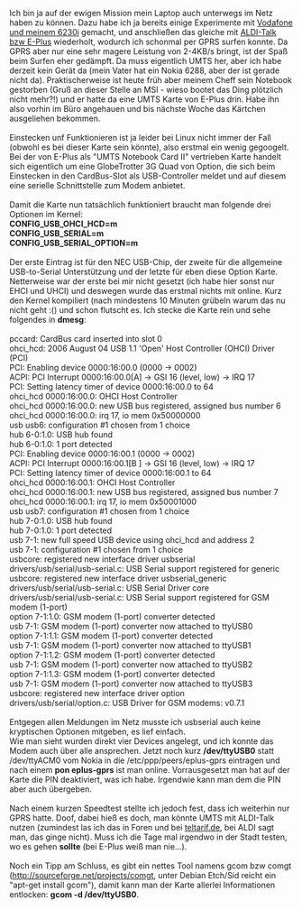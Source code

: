 <html><body><p>Ich bin ja auf der ewigen Mission mein Laptop auch unterwegs im Netz haben zu können. Dazu habe ich ja bereits einige Experimente mit <a href="/2007/03/gprs_unter_linux_mit_nokia_6230i_und_vodafone-de/">Vodafone und meinem 6230i</a> gemacht, und anschließen das gleiche mit <a href="/2007/03/gprs_unter_linux_mit_nokia_6230i_und_aldi-talk_e-plus/">ALDI-Talk bzw E-Plus</a> wiederholt, wodurch ich schonmal per GPRS surfen konnte. Da GPRS aber nur eine sehr magere Leistung von 2-4KB/s bringt, ist der Spaß beim Surfen eher gedämpft. Da muss eigentlich UMTS her, aber ich habe derzeit kein Gerät da (mein Vater hat ein Nokia 6288, aber der ist gerade nicht da). Praktischerweise ist heute früh aber meinem Cheff sein Notebook gestorben (Gruß an dieser Stelle an MSI - wieso bootet das Ding plötzlich nicht mehr?!) und er hatte da eine UMTS Karte von E-Plus drin. Habe ihn also vorhin im Büro angehauen und bis nächste Woche das Kärtchen ausgeliehen bekommen.<br>
<br>
Einstecken unf Funktionieren ist ja leider bei Linux nicht immer der Fall (obwohl es bei dieser Karte sein könnte), also erstmal ein wenig gegoogelt.<br>
Bei der von E-Plus als "UMTS Notebook Card II" vertrieben Karte handelt sich eigentlich um eine GlobeTrotter 3G Quad von Option, die sich beim Einstecken in den CardBus-Slot als USB-Controller meldet und auf diesem eine serielle Schnittstelle zum Modem anbietet.<br>
<br>
Damit die Karte nun tatsächlich funktioniert braucht man folgende drei Optionen im Kernel:<br>
<strong>CONFIG_USB_OHCI_HCD=m<br>
CONFIG_USB_SERIAL=m<br>
CONFIG_USB_SERIAL_OPTION=m</strong><br>
<br>
Der erste Eintrag ist für den NEC USB-Chip, der zweite für die allgemeine USB-to-Serial Unterstützung und der letzte für eben diese Option Karte. Netterweise war der erste bei mir nicht gesetzt (ich habe hier sonst nur EHCI und UHCI) und deswegen wurde das erstmal nichts mit online. Kurz den Kernel kompiliert (nach mindestens 10 Minuten grübeln warum das nu nicht geht :() und schon flutscht es. Ich stecke die Karte rein und sehe folgendes in <strong>dmesg</strong>:<br>
<br>
pccard: CardBus card inserted into slot 0<br>
ohci_hcd: 2006 August 04 USB 1.1 'Open' Host Controller (OHCI) Driver (PCI)<br>
PCI: Enabling device 0000:16:00.0 (0000 -&gt; 0002)<br>
ACPI: PCI Interrupt 0000:16:00.0[A] -&gt; GSI 16 (level, low) -&gt; IRQ 17<br>
PCI: Setting latency timer of device 0000:16:00.0 to 64<br>
ohci_hcd 0000:16:00.0: OHCI Host Controller<br>
ohci_hcd 0000:16:00.0: new USB bus registered, assigned bus number 6<br>
ohci_hcd 0000:16:00.0: irq 17, io mem 0x50000000<br>
usb usb6: configuration #1 chosen from 1 choice<br>
hub 6-0:1.0: USB hub found<br>
hub 6-0:1.0: 1 port detected<br>
PCI: Enabling device 0000:16:00.1 (0000 -&gt; 0002)<br>
ACPI: PCI Interrupt 0000:16:00.1[B ] -&gt; GSI 16 (level, low) -&gt; IRQ 17<br>
PCI: Setting latency timer of device 0000:16:00.1 to 64<br>
ohci_hcd 0000:16:00.1: OHCI Host Controller<br>
ohci_hcd 0000:16:00.1: new USB bus registered, assigned bus number 7<br>
ohci_hcd 0000:16:00.1: irq 17, io mem 0x50001000<br>
usb usb7: configuration #1 chosen from 1 choice<br>
hub 7-0:1.0: USB hub found<br>
hub 7-0:1.0: 1 port detected<br>
usb 7-1: new full speed USB device using ohci_hcd and address 2<br>
usb 7-1: configuration #1 chosen from 1 choice<br>
usbcore: registered new interface driver usbserial<br>
drivers/usb/serial/usb-serial.c: USB Serial support registered for generic<br>
usbcore: registered new interface driver usbserial_generic<br>
drivers/usb/serial/usb-serial.c: USB Serial Driver core<br>
drivers/usb/serial/usb-serial.c: USB Serial support registered for GSM modem (1-port)<br>
option 7-1:1.0: GSM modem (1-port) converter detected<br>
usb 7-1: GSM modem (1-port) converter now attached to ttyUSB0<br>
option 7-1:1.1: GSM modem (1-port) converter detected<br>
usb 7-1: GSM modem (1-port) converter now attached to ttyUSB1<br>
option 7-1:1.2: GSM modem (1-port) converter detected<br>
usb 7-1: GSM modem (1-port) converter now attached to ttyUSB2<br>
option 7-1:1.3: GSM modem (1-port) converter detected<br>
usb 7-1: GSM modem (1-port) converter now attached to ttyUSB3<br>
usbcore: registered new interface driver option<br>
drivers/usb/serial/option.c: USB Driver for GSM modems: v0.7.1<br>
<br>
Entgegen allen Meldungen im Netz musste ich usbserial auch keine kryptischen Optionen mitgeben, es lief einfach.<br>
Wie man sieht wurden direkt vier Devices angelegt, und ich konnte das Modem auch über alle ansprechen. Jetzt noch kurz <strong>/dev/ttyUSB0</strong> statt /dev/ttyACM0 vom Nokia in die /etc/ppp/peers/eplus-gprs eintragen und nach einem <strong>pon eplus-gprs</strong> ist man online. Vorrausgesetzt man hat auf der Karte die PIN deaktiviert, was ich habe. Irgendwie kann man dem die PIN aber auch übergeben.<br>
<br>
Nach einem kurzen Speedtest stellte ich jedoch fest, dass ich weiterhin nur GPRS hatte. Doof, dabei hieß es doch, man könnte UMTS mit ALDI-Talk nutzen (zumindest las ich das in Foren und bei <a href="http://www.teltarif.de/arch/2007/kw05/s24744.html" target="_blank">teltarif.de</a>, bei ALDI sagt man, das ginge nicht). Muss ich die Tage mal irgendwo in der Stadt testen, wo es gehen <strong>sollte</strong> (bei E-Plus weiß man nie...).<br>
<br>
Noch ein Tipp am Schluss, es gibt ein nettes Tool namens gcom bzw comgt (<a href="http://sourceforge.net/projects/comgt">http://sourceforge.net/projects/comgt</a>, unter Debian Etch/Sid reicht ein "apt-get install gcom"), damit kann man der Karte allerlei Informationen entlocken: <strong>gcom -d /dev/ttyUSB0</strong>.</p></body></html>
